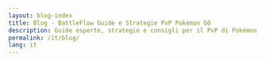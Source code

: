 ```yaml
---
layout: blog-index
title: Blog - BattleFlow Guide e Strategie PvP Pokémon GO
description: Guide esperte, strategie e consigli per il PvP di Pokémon GO e la Lega Lotte GO. Impara la costruzione di squadre, l'analisi del meta e le strategie vincenti.
permalink: /it/blog/
lang: it
---
```

